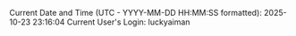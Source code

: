 Current Date and Time (UTC - YYYY-MM-DD HH:MM:SS formatted): 2025-10-23 23:16:04
Current User's Login: luckyaiman
